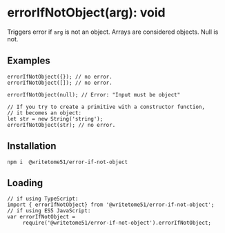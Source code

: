 # errorIfNotObject(arg): void

Triggers error if `arg` is not an object.  Arrays are considered objects.  Null is not.

## Examples
```
errorIfNotObject({}); // no error.
errorIfNotObject([]); // no error.

errorIfNotObject(null); // Error: "Input must be object"

// If you try to create a primitive with a constructor function, 
// it becomes an object:
let str = new String('string');
errorIfNotObject(str); // no error.
```


## Installation
`npm i  @writetome51/error-if-not-object`

## Loading
```
// if using TypeScript:
import { errorIfNotObject} from '@writetome51/error-if-not-object';
// if using ES5 JavaScript:
var errorIfNotObject = 
     require('@writetome51/error-if-not-object').errorIfNotObject;
```
